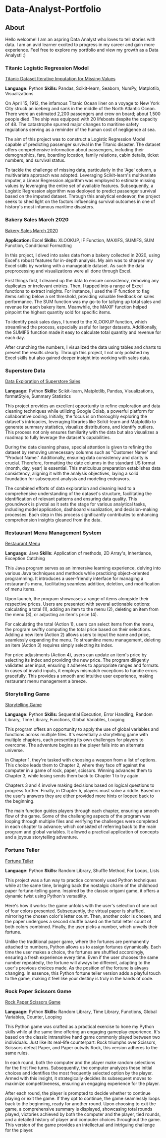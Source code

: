 # Data-Analyst-Portfolio

## About

Hello welcome! I am an aspring Data Analyst who loves to tell stories with data. I am an avid learner excited to progress in my career and gain more experience. Feel free to explore my portfolio and view my growth as a Data Analyst! :) 

### Titanic Logistic Regression Model 
[Titanic Dataset Iterative Imputation for Missing Values
](https://github.com/america-m/Data-Analyst-Portfolio/blob/89845e828f7226398ab6035815dcd6f043a704e0/Python/Titanic%20Dataset%20Iterative%20Imputation%20for%20Missing%20Values.ipynb)

**Language:** Python 
**Skills:** Pandas, Scikit-learn, Seaborn, NumPy, Matplotlib, Visualizations

On April 15, 1912, the infamous Titanic Ocean liner on a voyage to New York City struck an iceberg and sank in the middle of the North Atlantic Ocean. There were an estimated 2,200 passengers and crew on board; about 1,500 people died. The ship was equipped with 20 lifeboats despite the capacity of 48. The catastrophe spurred major changes to maritime safety regulations serving as a reminder of the human cost of negligence at sea.

The aim of this project was to construct a Logistic Regression Model capable of predicting passenger survival in the Titanic disaster. The dataset offers comprehensive information about passengers, including their demographics, fare, boarding location, family relations, cabin details, ticket numbers, and survival status.

To tackle the challenge of missing data, particularly in the 'Age' column, a multivariate approach was adopted. Leveraging Scikit-learn's multivariate imputer, a Linear Regression algorithm was employed to estimate missing values by leveraging the entire set of available features. Subsequently, a Logistic Regression algorithm was deployed to predict passenger survival based on the imputed dataset. Through this analytical endeavor, the project seeks to shed light on the factors influencing survival outcomes in one of history's most infamous maritime disasters.

### Bakery Sales March 2020

[Bakery Sales March 2020
](https://github.com/america-m/Data-Analyst-Portfolio/tree/79e224396d9db6c6b0cc7d029b6c076091346ead/Excel)

**Application:** Excel **Skills:** XLOOKUP, IF Function, MAXIFS, SUMIFS, SUM Function, Conditional Formatting 

In this project, I dived into sales data from a bakery collected in 2020, using Excel's robust features for in-depth analysis. My aim was to sharpen my Excel skills by working with a manageable dataset. As such the data preprocessing and visualizations were all done through Excel.

First things first, I cleaned up the data to ensure consistency, removing any duplicates or irrelevant entries. Then, I tapped into a range of Excel functions to extract insights. For instance, I used the IF function to flag items selling below a set threshold, providing valuable feedback on sales performance.
The SUM function was my go-to for tallying up total sales and revenue for each bakery item. Meanwhile, the MAXIF function helped pinpoint the highest quantity sold for specific items.

To identify peak sales days, I turned to the XLOOKUP function, which streamlined the process, especially useful for larger datasets. Additionally, the SUMIFS function made it easy to calculate total quantity and revenue for each day.

After crunching the numbers, I visualized the data using tables and charts to present the results clearly. Through this project, I not only polished my Excel skills but also gained deeper insight into working with sales data.  

### Superstore Data 

[Data Exploration of Superstore Sales](https://github.com/america-m/Data-Analyst-Portfolio/tree/259d3e025f5dfe211437541c64a881c8b34dd912/Python/Superstore%20Sales%20) 

**Language:** Python 
**Skills:** Scikit-learn, Matplotlib, Pandas, Visualizations, formatStyle, Summary Statistics

This project provides an excellent opportunity to refine exploration and data cleaning techniques while utilizing Google Colab, a powerful platform for collaborative coding. Initially, the focus is on thoroughly exploring the dataset's intricacies, leveraging libraries like Scikit-learn and Matplotlib to generate summary statistics, visualize distributions, and identify outliers. This process not only ensures familiarity with the data but also visualizes a roadmap to fully leverage the dataset's capabilities.

During the data cleaning phase, special attention is given to refining the dataset by removing unnecessary columns such as "Customer Name" and "Product Name." Additionally, ensuring data consistency and clarity is crucial. Therefore, formatting the date columns in the standard US format (month, day, year) is essential. This meticulous preparation establishes data consistency, aligning it with the analysis objectives, laying a solid foundation for subsequent analysis and modeling endeavors.

The combined efforts of data exploration and cleaning lead to a comprehensive understanding of the dataset's structure, facilitating the identification of relevant patterns and ensuring data quality. This groundwork is pivotal as it sets the stage for various analytical tasks, including model application, dashboard visualization, and decision-making processes. Each step in this process significantly contributes to enhancing comprehension insights gleaned from the data.


### Restaurant Menu Management System 

[Restaurant Menu](https://github.com/america-m/Data-Analyst-Portfolio/tree/79fd81e02c92a244b07c7cf41c777186457beb1a/Java/Restaurant%20Menu)

**Language:** Java 
**Skills:** Application of methods, 2D Array's, Inhertiance, Exception Catching 

This Java program serves as an immersive learning experience, delving into various Java techniques and methods while practicing object-oriented programming. It introduces a user-friendly interface for managing a restaurant's menu, facilitating seamless addition, deletion, and modification of menu items.

Upon launch, the program showcases a range of items alongside their respective prices. Users are presented with several actionable options: calculating a total (1), adding an item to the menu (2), deleting an item from the menu (3), or adjusting an item's price (4).

For calculating the total (Action 1), users can select items from the menu, the program swiftly computing the total price based on their selections. Adding a new item (Action 2) allows users to input the name and price, seamlessly expanding the menu. To streamline menu management, deleting an item (Action 3) requires simply selecting its index.

For price adjustments (Action 4), users can update an item's price by selecting its index and providing the new price. The program diligently validates user input, ensuring it adheres to appropriate ranges and formats. In cases of invalid inputs, it employs mismatch exceptions to handle errors gracefully. This provides a smooth and intuitive user experience, making restaurant menu management a breeze.


### Storytelling Game
[Storytelling Game
](https://github.com/america-m/Data-Analyst-Portfolio/tree/b0bb964275e0501dcd4b73dfe0dfcd66f376acfc/Python/Storytelling%20Game)

**Language:** Python 
**Skills:** Sequential Execution, Error Handling, Random Library, Time Library, Functions, Global Variables, Looping

This program offers an opportunity to apply the use of global variables and functions across multiple files. It's essentially a storytelling game with multiple chapters, each presenting its own challenges for players to overcome. The adventure begins as the player falls into an alternate universe. 

In Chapter 1, they're tasked with choosing a weapon from a list of options. This choice leads them to Chapter 2, where they face off against the computer in a game of rock, paper, scissors. Winning advances them to Chapter 3, while losing sends them back to Chapter 1 to try again.

Chapters 3 and 4 involve making decisions based on logical questions to progress further. Finally, in Chapter 5, players must solve a riddle. Based on the user's answers they are either provided more hints or looped back to the beginning. 

The main function guides players through each chapter, ensuring a smooth flow of the game. Some of the challenging aspects of the program was looping through multiple files and verifying the challenges were completed in each chapter to advance; which consisted of referring back to the main program and global variables. It allowed a practical application of concepts and a joyous storytelling adventure.

### Fortune Teller 
[Fortune Teller 
](https://github.com/america-m/Data-Analyst-Portfolio/blob/d8b216a62c7a026cb53b64b1b693c8658cfd3265/Python/Fortune%20Teller.py) 

**Language:** Python 
**Skills:** Random Library, Shuffle Method, For Loops, Lists 

This project was a fun way to practice commonly used Python techniques while at the same time, bringing back the nostalgic charm of the childhood paper fortune-telling game. Inspired by the classic origami game, it offers a dynamic twist using Python's versatility.

Here's how it works: the game unfolds with the user's selection of one out of four colors presented. Subsequently, the virtual paper is shuffled, mirroring the chosen color's letter count. Then, another color is chosen, and the paper undergoes a second shuffle based on the total letter count of both colors combined. Finally, the user picks a number, which unveils their fortune.

Unlike the traditional paper game, where the fortunes are permanently attached to numbers, Python allows us to assign fortunes dynamically. Each time the user makes a choice, the fortunes are shuffled accordingly, ensuring a fresh experience every time. Even if the user chooses the same number repeatedly, the fortune will always be different, adapting to the user's previous choices made. As the position of the fortune is always changing.  In essence, this Python fortune teller version adds a playful touch to the game, making it feel like your destiny is truly in the hands of code. 


### Rock Paper Scissors Game 
[Rock Paper Scissors Game
](https://github.com/america-m/Data-Analyst-Portfolio/blob/aa0683031de9bdab6d6b364f64d4390c3bbe58b8/Python/Rock%20Paper%20Scissors%20Game.py)

**Language:** Python 
**Skills:** Random Library, Time Library, Functions, Global Variables, Counter, Looping 

This Python game was crafted as a practical exercise to hone my Python skills while at the same time offering an engaging gameplay experience. It's based on the classic intransitive hand game commonly played between two individuals. Just like its real-life counterpart: Rock triumphs over Scissors, Scissors defeat Paper, and Paper outwits Rock, this version adheres to the same rules. 

In each round, both the computer and the player make random selections for the first five turns. Subsequently, the computer analyzes these initial choices and identifies the most frequently selected option by the player. Armed with this insight, it strategically decides its subsequent moves to maximize competitiveness, ensuring an engaging experience for the player.

After each round, the player is prompted to decide whether to continue playing or exit the game. If they opt to continue, the game seamlessly loops back to the beginning, ready for another round. Upon choosing to exit the game, a comprehensive summary is displayed, showcasing total rounds played, victories achieved by both the computer and the player, tied rounds, and a detailed history of player and computer choices throughout the game. This version of the game provides an intellectual and intriguing challenge for the player. 






